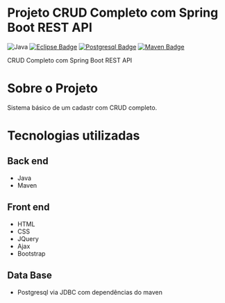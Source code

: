 # Projeto CRUD Completo com Spring Boot REST API
![Java](https://img.shields.io/badge/Java-%23ED8B00.svg??style=for-the-badge&logo=openjdk&logoColor=white)
[![Eclipse Badge](https://badgen.net/badge/icon/eclipse?icon=eclipse&label)]()
[![Postgresql Badge](https://badgen.net/badge/icon/postgresql?icon=postgresql&label)]()
[![Maven Badge](https://badgen.net/badge/icon/maven?icon=maven&label)]()

CRUD Completo com Spring Boot REST API

# Sobre o Projeto
Sistema básico de um cadastr com CRUD completo.

# Tecnologias utilizadas

## Back end
- Java
- Maven
 
## Front end
- HTML 
- CSS 
- JQuery
- Ajax
- Bootstrap

## Data Base
- Postgresql via JDBC com dependências do maven
